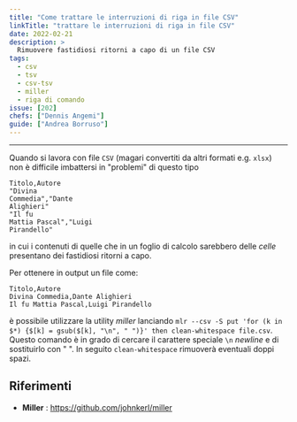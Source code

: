 ```yaml
---
title: "Come trattare le interruzioni di riga in file CSV"
linkTitle: "trattare le interruzioni di riga in file CSV"
date: 2022-02-21
description: >
  Rimuovere fastidiosi ritorni a capo di un file CSV
tags:
  - csv
  - tsv
  - csv-tsv
  - miller
  - riga di comando
issue: [202]
chefs: ["Dennis Angemi"]
guide: ["Andrea Borruso"]
---
```


---

Quando si lavora con file `CSV` (magari convertiti da altri formati e.g. `xlsx`) non è difficile imbattersi in "problemi" di questo tipo

```
Titolo,Autore
"Divina
Commedia","Dante
Alighieri"
"Il fu
Mattia Pascal","Luigi 
Pirandello"
```

in cui i contenuti di quelle che in un foglio di calcolo sarebbero delle _celle_ presentano dei fastidiosi ritorni a capo.

Per ottenere in output un file come:

```
Titolo,Autore
Divina Commedia,Dante Alighieri
Il fu Mattia Pascal,Luigi Pirandello
```

è possibile utilizzare la utility _miller_  lanciando `mlr --csv -S put 'for (k in $*) {$[k] = gsub($[k], "\n", " ")}' then clean-whitespace file.csv`. Questo  comando è in grado di cercare il carattere speciale `\n` _newline_
e di sostituirlo con " ". In seguito `clean-whitespace` rimuoverà eventuali doppi spazi.

## Riferimenti

- **Miller** : <https://github.com/johnkerl/miller>
